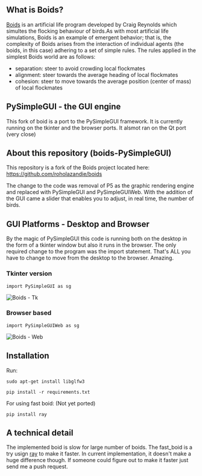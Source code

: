## What is Boids?
[Boids](https://en.wikipedia.org/wiki/Boids) is an artificial life program developed by Craig Reynolds which simultes the flocking behaviour of birds.As with most artificial life simulations, Boids is an example of emergent behavior; that is, the complexity of Boids arises from the interaction of individual agents (the boids, in this case) adhering to a set of simple rules. The rules applied in the simplest Boids world are as follows:

* separation: steer to avoid crowding local flockmates
* alignment: steer towards the average heading of local flockmates
* cohesion: steer to move towards the average position (center of mass) of local flockmates

## PySimpleGUI - the GUI engine
This fork of boid is a port to the PySimpleGUI framework.  It is currently running on the tkinter and the browser ports.  It alsmot ran on the Qt port (very close)

## About this repository (boids-PySimpleGUI)
This repository is a fork of the Boids project located here:
https://github.com/roholazandie/boids

The change to the code was removal of P5 as the graphic rendering engine and replaced with PySimpleGUI and PySimpleGUIWeb.  With the addition of the GUI came a slider that enables you to adjust, in real time, the number of birds.

## GUI Platforms - Desktop and Browser

By the magic of PySimpleGUI this code is running both on the desktop in the form of a tkinter window but also it runs in the browser.  The only required change to the program was the import statement.  That's ALL you have to change to move from the desktop to the browser.  Amazing.

### Tkinter version
`import PySimpleGUI as sg`

![Boids - Tk](https://user-images.githubusercontent.com/13696193/59565880-8ec5de80-9026-11e9-9832-ab7b05fd7b5c.gif)

### Browser based
`import PySimpleGUIWeb as sg`

![Boids - Web](https://user-images.githubusercontent.com/13696193/59565883-9a190a00-9026-11e9-80c9-1822b2cda6af.gif)


## Installation

 Run:
 ```
 sudo apt-get install libglfw3
 ```
 ```
pip install -r requirements.txt
```
For using fast boid:  (Not yet ported)
```
pip install ray
```

## A technical detail
The implemented boid is slow for large number of boids. The fast_boid is a try usign [ray](https://github.com/ray-project/ray) to make it faster. In current implementation, it doesn't make a huge difference though. If someone could figure out to make it faster just send me a push request.
